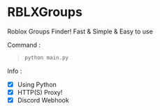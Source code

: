 # RBLXGroups

Roblox Groups Finder!
Fast & Simple & Easy to use

Command :
>```python
>python main.py
>```

Info :
- [X] Using Python
- [X] HTTP(S) Proxy!
- [X] Discord Webhook
